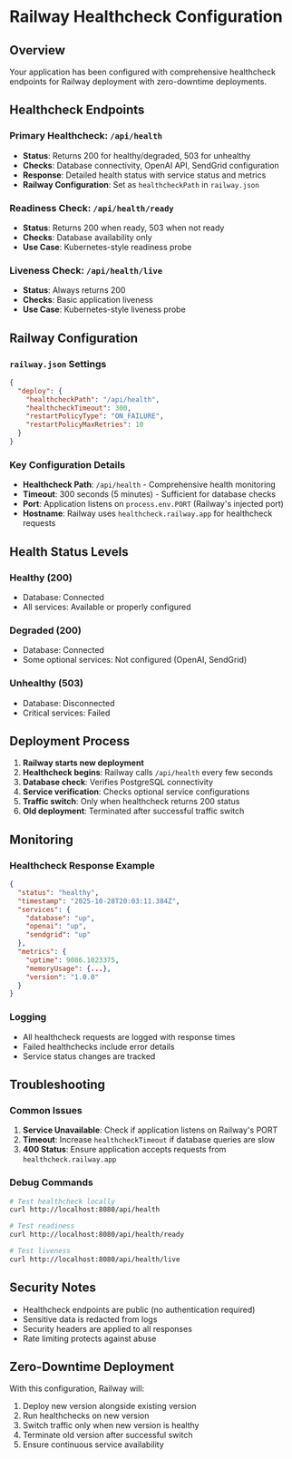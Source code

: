 # Railway Healthcheck Configuration

## Overview
Your application has been configured with comprehensive healthcheck endpoints for Railway deployment with zero-downtime deployments.

## Healthcheck Endpoints

### Primary Healthcheck: `/api/health`
- **Status**: Returns 200 for healthy/degraded, 503 for unhealthy
- **Checks**: Database connectivity, OpenAI API, SendGrid configuration
- **Response**: Detailed health status with service status and metrics
- **Railway Configuration**: Set as `healthcheckPath` in `railway.json`

### Readiness Check: `/api/health/ready`
- **Status**: Returns 200 when ready, 503 when not ready
- **Checks**: Database availability only
- **Use Case**: Kubernetes-style readiness probe

### Liveness Check: `/api/health/live`
- **Status**: Always returns 200
- **Checks**: Basic application liveness
- **Use Case**: Kubernetes-style liveness probe

## Railway Configuration

### `railway.json` Settings
```json
{
  "deploy": {
    "healthcheckPath": "/api/health",
    "healthcheckTimeout": 300,
    "restartPolicyType": "ON_FAILURE",
    "restartPolicyMaxRetries": 10
  }
}
```

### Key Configuration Details
- **Healthcheck Path**: `/api/health` - Comprehensive health monitoring
- **Timeout**: 300 seconds (5 minutes) - Sufficient for database checks
- **Port**: Application listens on `process.env.PORT` (Railway's injected port)
- **Hostname**: Railway uses `healthcheck.railway.app` for healthcheck requests

## Health Status Levels

### Healthy (200)
- Database: Connected
- All services: Available or properly configured

### Degraded (200)
- Database: Connected
- Some optional services: Not configured (OpenAI, SendGrid)

### Unhealthy (503)
- Database: Disconnected
- Critical services: Failed

## Deployment Process

1. **Railway starts new deployment**
2. **Healthcheck begins**: Railway calls `/api/health` every few seconds
3. **Database check**: Verifies PostgreSQL connectivity
4. **Service verification**: Checks optional service configurations
5. **Traffic switch**: Only when healthcheck returns 200 status
6. **Old deployment**: Terminated after successful traffic switch

## Monitoring

### Healthcheck Response Example
```json
{
  "status": "healthy",
  "timestamp": "2025-10-28T20:03:11.384Z",
  "services": {
    "database": "up",
    "openai": "up", 
    "sendgrid": "up"
  },
  "metrics": {
    "uptime": 9086.1023375,
    "memoryUsage": {...},
    "version": "1.0.0"
  }
}
```

### Logging
- All healthcheck requests are logged with response times
- Failed healthchecks include error details
- Service status changes are tracked

## Troubleshooting

### Common Issues
1. **Service Unavailable**: Check if application listens on Railway's PORT
2. **Timeout**: Increase `healthcheckTimeout` if database queries are slow
3. **400 Status**: Ensure application accepts requests from `healthcheck.railway.app`

### Debug Commands
```bash
# Test healthcheck locally
curl http://localhost:8080/api/health

# Test readiness
curl http://localhost:8080/api/health/ready

# Test liveness  
curl http://localhost:8080/api/health/live
```

## Security Notes
- Healthcheck endpoints are public (no authentication required)
- Sensitive data is redacted from logs
- Security headers are applied to all responses
- Rate limiting protects against abuse

## Zero-Downtime Deployment
With this configuration, Railway will:
1. Deploy new version alongside existing version
2. Run healthchecks on new version
3. Switch traffic only when new version is healthy
4. Terminate old version after successful switch
5. Ensure continuous service availability
